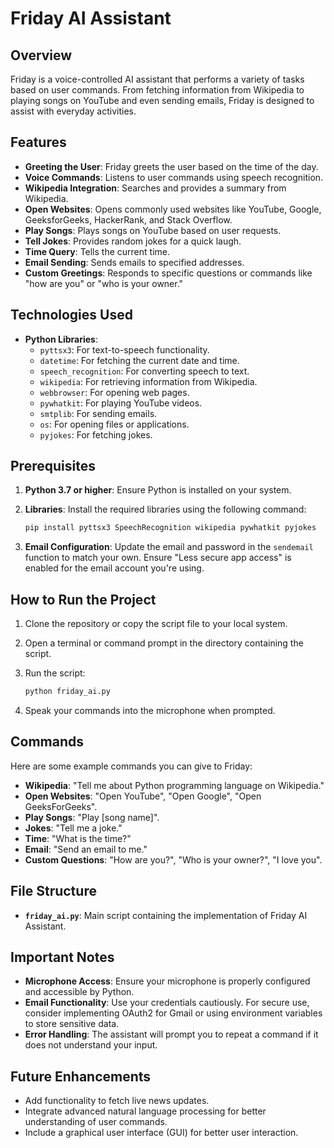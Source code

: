 
# Friday AI Assistant

## Overview

Friday is a voice-controlled AI assistant that performs a variety of tasks based on user commands. From fetching information from Wikipedia to playing songs on YouTube and even sending emails, Friday is designed to assist with everyday activities.

## Features

- **Greeting the User**: Friday greets the user based on the time of the day.
- **Voice Commands**: Listens to user commands using speech recognition.
- **Wikipedia Integration**: Searches and provides a summary from Wikipedia.
- **Open Websites**: Opens commonly used websites like YouTube, Google, GeeksforGeeks, HackerRank, and Stack Overflow.
- **Play Songs**: Plays songs on YouTube based on user requests.
- **Tell Jokes**: Provides random jokes for a quick laugh.
- **Time Query**: Tells the current time.
- **Email Sending**: Sends emails to specified addresses.
- **Custom Greetings**: Responds to specific questions or commands like "how are you" or "who is your owner."

## Technologies Used

- **Python Libraries**:
  - `pyttsx3`: For text-to-speech functionality.
  - `datetime`: For fetching the current date and time.
  - `speech_recognition`: For converting speech to text.
  - `wikipedia`: For retrieving information from Wikipedia.
  - `webbrowser`: For opening web pages.
  - `pywhatkit`: For playing YouTube videos.
  - `smtplib`: For sending emails.
  - `os`: For opening files or applications.
  - `pyjokes`: For fetching jokes.

## Prerequisites

1. **Python 3.7 or higher**: Ensure Python is installed on your system.
2. **Libraries**: Install the required libraries using the following command:

   ```bash
   pip install pyttsx3 SpeechRecognition wikipedia pywhatkit pyjokes
   ```

3. **Email Configuration**: Update the email and password in the `sendemail` function to match your own. Ensure "Less secure app access" is enabled for the email account you're using.

## How to Run the Project

1. Clone the repository or copy the script file to your local system.
2. Open a terminal or command prompt in the directory containing the script.
3. Run the script:

   ```bash
   python friday_ai.py
   ```

4. Speak your commands into the microphone when prompted.

## Commands

Here are some example commands you can give to Friday:

- **Wikipedia**: "Tell me about Python programming language on Wikipedia."
- **Open Websites**: "Open YouTube", "Open Google", "Open GeeksForGeeks".
- **Play Songs**: "Play [song name]".
- **Jokes**: "Tell me a joke."
- **Time**: "What is the time?"
- **Email**: "Send an email to me."
- **Custom Questions**: "How are you?", "Who is your owner?", "I love you".

## File Structure

- **`friday_ai.py`**: Main script containing the implementation of Friday AI Assistant.

## Important Notes

- **Microphone Access**: Ensure your microphone is properly configured and accessible by Python.
- **Email Functionality**: Use your credentials cautiously. For secure use, consider implementing OAuth2 for Gmail or using environment variables to store sensitive data.
- **Error Handling**: The assistant will prompt you to repeat a command if it does not understand your input.

## Future Enhancements

- Add functionality to fetch live news updates.
- Integrate advanced natural language processing for better understanding of user commands.
- Include a graphical user interface (GUI) for better user interaction.
